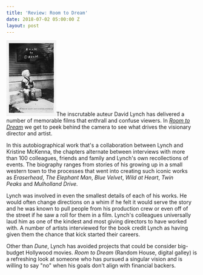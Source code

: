 ```yaml
---
title: 'Review: Room to Dream'
date: 2018-07-02 05:00:00 Z
layout: post
---
```


![](/assets/images/51byubQzJoL-132x200.jpg)The inscrutable auteur David Lynch has delivered a number of memorable films that enthrall and confuse viewers. In _[Room to Dream](https://amzn.to/2Nk4NKC)_ we get to peek behind the camera to see what drives the visionary director and artist.

In this autobiographical work that's a collaboration between Lynch and Kristine McKenna, the chapters alternate between interviews with more than 100 colleagues, friends and family and Lynch's own recollections of events. The biography ranges from stories of his growing up in a small western town to the processes that went into creating such iconic works as _Eraserhead_, _The Elephant Man_, _Blue Velvet_, _Wild at Heart_, _Twin Peaks_ and _Mulholland Drive._

Lynch was involved in even the smallest details of each of his works. He would often change directions on a whim if he felt it would serve the story and he was known to pull people from his production crew or even off of the street if he saw a roll for them in a film. Lynch's colleagues universally laud him as one of the kindest and most giving directors to have worked with. A number of artists interviewed for the book credit Lynch as having given them the chance that kick started their careers.

Other than _Dune_, Lynch has avoided projects that could be consider big-budget Hollywood movies. _Room to Dream_ (Random House, digital galley) is a refreshing look at someone who has pursued a singular vision and is willing to say "no" when his goals don't align with financial backers.
